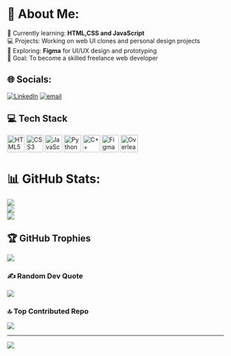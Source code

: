 # 💫 About Me:
🎯 Currently learning: **HTML,CSS and JavaScript**<br>💻 Projects: Working on web UI clones and personal design projects<br>🎨 Exploring: **Figma** for UI/UX design and prototyping<br>🚀 Goal: To become a skilled freelance web developer


## 🌐 Socials:
[![LinkedIn](https://img.shields.io/badge/LinkedIn-%230077B5.svg?logo=linkedin&logoColor=white)](https://linkedin.com/in/https://www.linkedin.com/in/shayanhusayn/) [![email](https://img.shields.io/badge/Email-D14836?logo=gmail&logoColor=white)](mailto:shayanhusayn1@gmail.com) 

## 💻 Tech Stack
<p align="left">
  <img src="https://cdn.jsdelivr.net/gh/devicons/devicon/icons/html5/html5-original.svg" alt="HTML5" width="40" height="40"/>
  <img src="https://cdn.jsdelivr.net/gh/devicons/devicon/icons/css3/css3-original.svg" alt="CSS3" width="40" height="40"/>
  <img src="https://cdn.jsdelivr.net/gh/devicons/devicon/icons/javascript/javascript-original.svg" alt="JavaScript" width="40" height="40"/>
  <img src="https://cdn.jsdelivr.net/gh/devicons/devicon/icons/python/python-original.svg" alt="Python" width="40" height="40"/>
  <img src="https://cdn.jsdelivr.net/gh/devicons/devicon/icons/cplusplus/cplusplus-original.svg" alt="C++" width="40" height="40"/>
  <img src="https://cdn.jsdelivr.net/gh/devicons/devicon/icons/figma/figma-original.svg" alt="Figma" width="40" height="40"/>
  <img src="https://upload.wikimedia.org/wikipedia/commons/3/38/Overleaf_Logo.svg" alt="Overleaf" width="40" height="40"/>
</p>

# 📊 GitHub Stats:
![](https://github-readme-stats.vercel.app/api?username=shayanhusayn&theme=dark&hide_border=false&include_all_commits=false&count_private=false)<br/>
![](https://nirzak-streak-stats.vercel.app/?user=shayanhusayn&theme=dark&hide_border=false)<br/>
![](https://github-readme-stats.vercel.app/api/top-langs/?username=shayanhusayn&theme=dark&hide_border=false&include_all_commits=false&count_private=false&layout=compact)

## 🏆 GitHub Trophies
![](https://github-profile-trophy.vercel.app/?username=shayanhusayn&theme=onedark&no-frame=false&no-bg=false&margin-w=4)

### ✍️ Random Dev Quote
![](https://quotes-github-readme.vercel.app/api?type=horizontal&theme=radical)

### 🔝 Top Contributed Repo
![](https://github-contributor-stats.vercel.app/api?username=shayanhusayn&limit=5&theme=dark&combine_all_yearly_contributions=true)

---
[![](https://visitcount.itsvg.in/api?id=shayanhusayn&icon=0&color=0)](https://visitcount.itsvg.in)

<!-- Proudly created with GPRM ( https://gprm.itsvg.in ) -->
